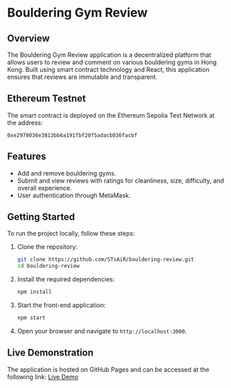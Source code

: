 # Bouldering Gym Review

## Overview

The Bouldering Gym Review application is a decentralized platform that allows users to review and comment on various bouldering gyms in Hong Kong. Built using smart contract technology and React, this application ensures that reviews are immutable and transparent.

## Ethereum Testnet

The smart contract is deployed on the Ethereum Sepolia Test Network at the address:

```
0xe2978036e3813bb6a191fbf20f5adacb036facbf
```

## Features

- Add and remove bouldering gyms.
- Submit and view reviews with ratings for cleanliness, size, difficulty, and overall experience.
- User authentication through MetaMask.

## Getting Started

To run the project locally, follow these steps:

1. Clone the repository:

   ```bash
   git clone https://github.com/STsAiR/bouldering-review.git
   cd bouldering-review
   ```

2. Install the required dependencies:

   ```bash
   npm install
   ```

3. Start the front-end application:

   ```bash
   npm start
   ```

4. Open your browser and navigate to `http://localhost:3000`.

## Live Demonstration

The application is hosted on GitHub Pages and can be accessed at the following link:
[Live Demo](https://stsair.github.io/bouldering-review)

